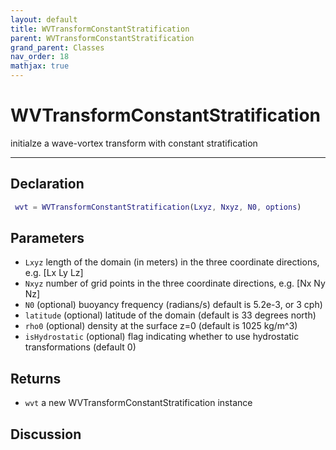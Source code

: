 ```yaml
---
layout: default
title: WVTransformConstantStratification
parent: WVTransformConstantStratification
grand_parent: Classes
nav_order: 18
mathjax: true
---
```


#  WVTransformConstantStratification

initialze a wave-vortex transform with constant stratification


---

## Declaration
```matlab
 wvt = WVTransformConstantStratification(Lxyz, Nxyz, N0, options)
```
## Parameters
+ `Lxyz`  length of the domain (in meters) in the three coordinate directions, e.g. [Lx Ly Lz]
+ `Nxyz`  number of grid points in the three coordinate directions, e.g. [Nx Ny Nz]
+ `N0`   (optional) buoyancy frequency (radians/s) default is 5.2e-3, or 3 cph)
+ `latitude`  (optional) latitude of the domain (default is 33 degrees north)
+ `rho0`  (optional) density at the surface z=0 (default is 1025 kg/m^3)
+ `isHydrostatic`  (optional) flag indicating whether to use hydrostatic transformations (default 0)

## Returns
+ `wvt`  a new WVTransformConstantStratification instance

## Discussion

                  
